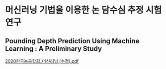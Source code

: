 # 머신러닝 기법을 이용한 논 담수심 추정 시험 연구
## Pounding Depth Prediction Using Machine Learning : A Preliminary Study

[2020한국농공학회_머신러닝 (수정).pdf](https://github.com/mahns1201/ponding_depth_prediction/files/5842927/2020._.pdf)
